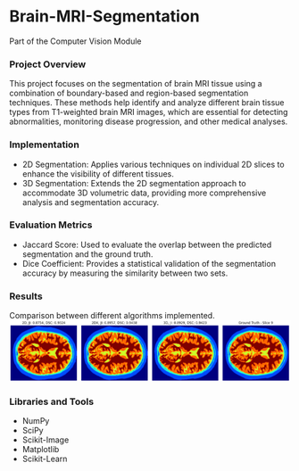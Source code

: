 # Brain-MRI-Segmentation
Part of the Computer Vision Module

### Project Overview
This project focuses on the segmentation of brain MRI tissue using a combination of boundary-based and region-based segmentation techniques. These methods help identify and analyze different brain tissue types from T1-weighted brain MRI images, which are essential for detecting abnormalities, monitoring disease progression, and other medical analyses.

### Implementation
* 2D Segmentation: Applies various techniques on individual 2D slices to enhance the visibility of different tissues.
* 3D Segmentation: Extends the 2D segmentation approach to accommodate 3D volumetric data, providing more comprehensive analysis and segmentation accuracy.
  
### Evaluation Metrics
* Jaccard Score: Used to evaluate the overlap between the predicted segmentation and the ground truth.
* Dice Coefficient: Provides a statistical validation of the segmentation accuracy by measuring the similarity between two sets.
  
### Results
Comparison between different algorithms implemented.
![Results](data/Results.png)
### Libraries and Tools
* NumPy
* SciPy
* Scikit-Image
* Matplotlib
* Scikit-Learn
